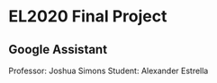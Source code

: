 # EL2020 Final Project
## Google Assistant ##

Professor: Joshua Simons
Student: Alexander Estrella
